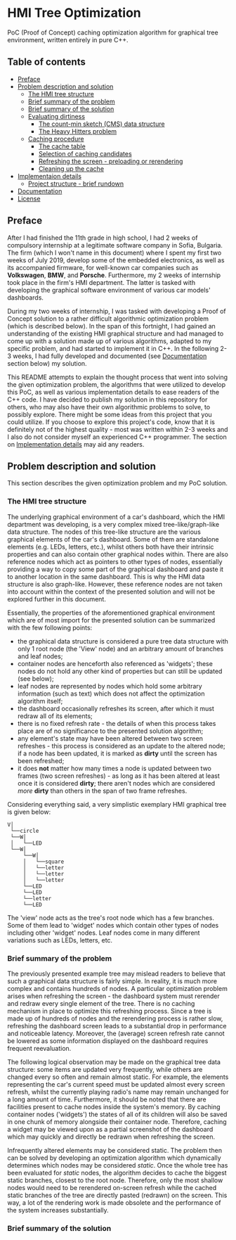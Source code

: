 # HMI Tree Optimization

PoC (Proof of Concept) caching optimization algorithm for graphical tree
environment, written entirely in pure C++.

## Table of contents

* [Preface](#preface)
* [Problem description and solution](#problem-description-and-solution)
  - [The HMI tree structure](#the-hmi-tree-structure)
  - [Brief summary of the problem](#brief-summary-of-the-problem)
  - [Brief summary of the solution](#brief-summary-of-the-solution)
  - [Evaluating dirtiness](#evaluating-dirtiness)
    * [The count-min sketch (CMS) data structure](#the-count-min-sketch-cms-data-structure)
    * [The Heavy Hitters problem](#the-heavy-hitters-problem)
  - [Caching procedure](#caching-procedure)
    * [The cache table](#the-cache-table)
    * [Selection of caching candidates](#selection-of-caching-candidates)
    * [Refreshing the screen - preloading or rerendering](#refreshing-the-screen-preloading-or-rerendering)
    * [Cleaning up the cache](#cleaning-up-the-cache)
* [Implementaion details](#implementation-details)
  - [Project structure - brief rundown](#project-structure-brief-rundown)
* [Documentation](#documentation)
* [License](#license)

## Preface

After I had finished the 11th grade in high school, I had 2 weeks of compulsory
internship at a legitimate software company in Sofia, Bulgaria. The firm (which
I won't name in this document) where I spent my first two weeks of July 2019,
develop some of the embedded electronics, as well as its accompanied firmware,
for well-known car companies such as __Volkswagen__, __BMW__, and __Porsche__.
Furthermore, my 2 weeks of internship took place in the firm's HMI department.
The latter is tasked with developing the graphical software environment of 
various car models' dashboards.

During my two weeks of internship, I was tasked with developing a Proof of Concept
solution to a rather difficult algorithmic optimization problem (which is 
described below). In the span of this fortnight, I had gained an understanding
of the existing HMI graphical structure and had managed to come up with
a solution made up of various algorithms, adapted to my specific problem, and
had started to implement it in C++. In the following 2-3 weeks, I had fully 
developed and documented (see [Documentation](#documentation) section below) 
my solution.

This README attempts to explain the thought process that went into solving the
given optimization problem, the algorithms that were utilized to develop this
PoC, as well as various implementation details to ease readers of the C++ code.
I have decided to publish my solution in this repository for others, who may
also have their own algorithmic problems to solve, to possibly explore. There
might be some ideas from this project that you could utilize. If you choose 
to explore this project's code, know that it is definitely not of the highest
quality - most was written within 2-3 weeks and I also do not consider myself
an experienced C++ programmer. The section on [Implementation details](#implementation-details)
may aid any readers.

## Problem description and solution

This section describes the given optimization problem and my PoC solution.

### The HMI tree structure

The underlying graphical environment of a car's dashboard, which the HMI
department was developing, is a very complex mixed tree-like/graph-like data
structure. The nodes of this tree-like structure are the various graphical
elements of the car's dashboard. Some of them are standalone elements (e.g. LEDs,
letters, etc.), whilst others both have their intrinsic properties and can also 
contain other graphical nodes within. There are also reference nodes which act
as pointers to other types of nodes, essentially providing a way to copy some
part of the graphical dashboard and paste it to another location in the same
dashboard. This is why the HMI data structure is also graph-like. However, 
these reference nodes are not taken into account within the context of the 
presented solution and will not be explored further in this document.

Essentially, the properties of the aforementioned graphical environment which 
are of most import for the presented solution can be summarized 
with the few following points:
- the graphical data structure is considered a pure tree data structure with
only 1 root node (the 'View' node) and an arbitrary amount of branches and leaf nodes;
- container nodes are henceforth also referenced as 'widgets'; these nodes do
not hold any other kind of properties but can still be updated (see below);
- leaf nodes are represented by nodes which hold some arbitrary information
(such as text) which does not affect the optimization algorithm itself;
- the dashboard occasionally refreshes its screen, after which it must
redraw all of its elements;
- there is no fixed refresh rate - the details of when this process takes place
are of no significance to the presented solution algorithm;
- any element's state may have been altered between two screen refreshes - this
process is considered as an update to the altered node; if a node has been
updated, it is marked as __dirty__ until the screen has been refreshed;
- it does __not__ matter how many times a node is updated between two frames
(two screen refreshes) - as long as it has been altered at least once it is
considered __dirty__; there aren't nodes which are considered _more_ __dirty__
than others in the span of two frame refreshes.

Considering everything said, a very simplistic exemplary HMI graphical tree
is given below:

```
V│
 └──circle
 └──W│
 │   └──LED
 └──W│
     └──W│
     │   └──square
     │   └──letter
     │   └──letter
     │   └──letter
     └──LED
     └──LED
     └──letter
     └──LED
```

The 'view' node acts as the tree's root node which has a few branches. Some
of them lead to 'widget' nodes which contain other types of nodes including
other 'widget' nodes. Leaf nodes come in many different variations such as
LEDs, letters, etc.

### Brief summary of the problem

The previously presented example tree may mislead readers to believe that
such a graphical data structure is fairly simple. In reality, it is much more
complex and contains hundreds of nodes. A particular optimization problem
arises when refreshing the screen - the dashboard system must rerender and
redraw every single element of the tree. There is no caching mechanism in
place to optimize this refreshing process. Since a tree is made up of hundreds
of nodes and the rerendering process is rather slow, refreshing the dashboard
screen leads to a substantial drop in performance and noticeable latency.
Moreover, the (average) screen refresh rate cannot be lowered as some information
displayed on the dashboard requires frequent reevaluation.

The following logical observation may be made on the graphical tree data 
structure: some items are updated very frequently, while others are changed
every so often and remain almost static. For example, the elements representing
the car's current speed must be updated almost every screen refresh, whilst
the currently playing radio's name may remain unchanged for a long amount of time.
Furthermore, it should be noted that there are facilities present to cache nodes 
inside the system's memory. By caching container nodes ('widgets') the states of
all of its children will also be saved in one chunk of memory alongside their
container node. Therefore, caching a widget may be viewed upon as a partial 
screenshot of the dashboard which may quickly and directly be redrawn when 
refreshing the screen.

Infrequently altered elements may be considered static. The problem then can be
solved by developing an optimization algorithm which dynamically determines
which nodes may be considered _static_. Once the whole tree has been evaluated
for _static_ nodes, the algorithm decides to cache the biggest static branches,
closest to the root node. Therefore, only the most shallow nodes would need
to be rerendered on-screen refresh while the cached static branches of the
tree are directly pasted (redrawn) on the screen. This way, a lot of the
rendering work is made obsolete and the performance of the system increases
substantially.

### Brief summary of the solution


